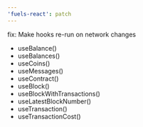 ```yaml
---
'fuels-react': patch
---
```


fix: Make hooks re-run on network changes

- useBalance()
- useBalances()
- useCoins()
- useMessages()
- useContract()
- useBlock()
- useBlockWithTransactions()
- useLatestBlockNumber()
- useTransaction()
- useTransactionCost()
